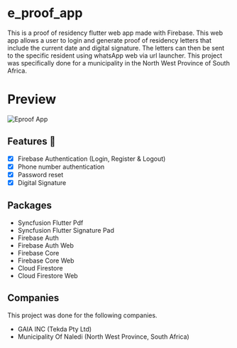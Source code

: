 # e_proof_app

This is a proof of residency flutter web app made with Firebase. This web app allows a user to login and generate proof of residency letters that include the current date and digital signature. The letters can then be sent to the specific resident using whatsApp web via url launcher. This project was specifically done for a municipality in the North West Province of South Africa.

# Preview

![Eproof App](https://user-images.githubusercontent.com/54590259/149536127-305adeca-0cc6-47cd-8dd0-902e0f3194db.gif)

## Features :dart:
* [x] Firebase Authentication (Login, Register & Logout)
* [x] Phone number authentication
* [x] Password reset
* [x] Digital Signature

## Packages
- Syncfusion Flutter Pdf
- Syncfusion Flutter Signature Pad
- Firebase Auth
- Firebase Auth Web
- Firebase Core
- Firebase Core Web
- Cloud Firestore
- Cloud Firestore Web

## Companies

This project was done for the following companies.

- GAIA INC (Tekda Pty Ltd)
- Municipality Of Naledi (North West Province, South Africa)
